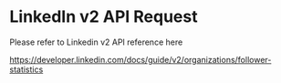 # LinkedIn v2 API Request

Please refer to Linkedin v2 API reference here

https://developer.linkedin.com/docs/guide/v2/organizations/follower-statistics
